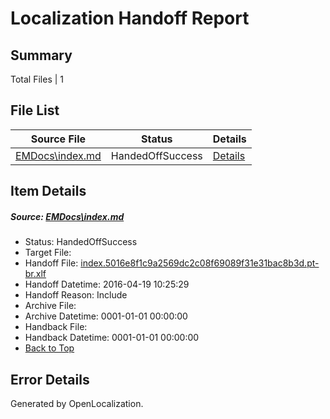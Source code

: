 # <a name='report-top'></a> Localization Handoff Report

## Summary
 Total Files | 1

## File List
 Source File | Status | Details 
 ----------- | ------ | ------- 
 [EMDocs\index.md](https://github.com/Microsoft/EMDocs-pr/blob/31fdaf7e0f1087b08bf4a80a9e0e77870d44d2f6/EMDocs/index.md) | HandedOffSuccess | [Details](#46f308d98f77d57203bcc209a13586260b258b2b59)

## Item Details
##### <a name='46f308d98f77d57203bcc209a13586260b258b2b59'></a> Source: [EMDocs\index.md](https://github.com/Microsoft/EMDocs-pr/blob/31fdaf7e0f1087b08bf4a80a9e0e77870d44d2f6/EMDocs/index.md)
* Status: HandedOffSuccess
* Target File: 
* Handoff File: [index.5016e8f1c9a2569dc2c08f69089f31e31bac8b3d.pt-br.xlf](https://github.com/Microsoft/EM.handoff/blob/def8875f1fc305c237cd97fc0337fcddd6b861a8/ol-handoff/Microsoft/EMDocs-pr.pt-br/master/index.5016e8f1c9a2569dc2c08f69089f31e31bac8b3d.pt-br.xlf)
* Handoff Datetime: 2016-04-19 10:25:29
* Handoff Reason: Include
* Archive File: 
* Archive Datetime: 0001-01-01 00:00:00
* Handback File: 
* Handback Datetime: 0001-01-01 00:00:00
* [Back to Top](#report-top)


## Error Details

Generated by OpenLocalization.
